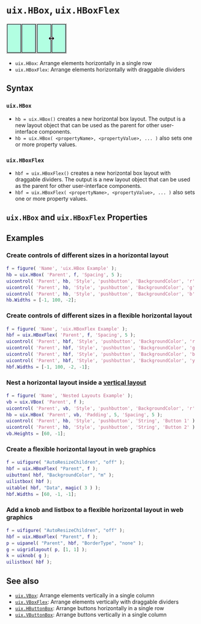 # `uix.HBox`, `uix.HBoxFlex`

[![HBox](Images/bigIcon_HBox.png "HBox")](uixHBox.md)[![HBoxFlex](Images/bigIcon_HBoxFlex.png "HBoxFlex")](uixHBox.md)

* `uix.HBox`: Arrange elements horizontally in a single row
* `uix.HBoxFlex`: Arrange elements horizontally with draggable dividers

## Syntax

### `uix.HBox` 

* `hb = uix.HBox()` creates a new horizontal box layout. The output is a new layout object that can be used as the parent for other user-interface components.
* `hb = uix.HBox( <propertyName>, <propertyValue>, ... )` also sets one or more property values.

### `uix.HBoxFlex`

* `hbf = uix.HBoxFlex()` creates a new horizontal box layout with draggable dividers. The output is a new layout object that can be used as the parent for other user-interface components.
* `hbf = uix.HBoxFlex( <propertyName>, <propertyValue>, ... )` also sets one or more property values.

## `uix.HBox` and `uix.HBoxFlex` Properties


## Examples

### Create controls of different sizes in a horizontal layout

```matlab
f = figure( 'Name', 'uix.HBox Example' );
hb = uix.HBox( 'Parent', f, 'Spacing', 5 );
uicontrol( 'Parent', hb, 'Style', 'pushbutton', 'BackgroundColor', 'r' )
uicontrol( 'Parent', hb, 'Style', 'pushbutton', 'BackgroundColor', 'g' )
uicontrol( 'Parent', hb, 'Style', 'pushbutton', 'BackgroundColor', 'b' )
hb.Widths = [-1, 100, -2];
```

### Create controls of different sizes in a flexible horizontal layout

```matlab
f = figure( 'Name', 'uix.HBoxFlex Example' );
hbf = uix.HBoxFlex( 'Parent', f, 'Spacing', 5 );
uicontrol( 'Parent', hbf, 'Style', 'pushbutton', 'BackgroundColor', 'r' )
uicontrol( 'Parent', hbf, 'Style', 'pushbutton', 'BackgroundColor', 'g' )
uicontrol( 'Parent', hbf, 'Style', 'pushbutton', 'BackgroundColor', 'b' )
uicontrol( 'Parent', hbf, 'Style', 'pushbutton', 'BackgroundColor', 'y' )
hbf.Widths = [-1, 100, -2, -1];
```

### Nest a horizontal layout inside a [vertical layout](uixVBox.md)

```matlab
f = figure( 'Name', 'Nested Layouts Example' );
vb = uix.VBox( 'Parent', f );
uicontrol( 'Parent', vb, 'Style', 'pushbutton', 'BackgroundColor', 'r' )
hb = uix.HBox( 'Parent', vb, 'Padding', 5, 'Spacing', 5 );
uicontrol( 'Parent', hb, 'Style', 'pushbutton', 'String', 'Button 1' )
uicontrol( 'Parent', hb, 'Style', 'pushbutton', 'String', 'Button 2' )
vb.Heights = [60, -1];
```

### Create a flexible horizontal layout in web graphics

```matlab
f = uifigure( "AutoResizeChildren", "off" );
hbf = uix.HBoxFlex( "Parent", f );
uibutton( hbf, "BackgroundColor", "m" );
uilistbox( hbf );
uitable( hbf, "Data", magic( 3 ) );
hbf.Widths = [60, -1, -1];
```

### Add a knob and listbox to a flexible horizontal layout in web graphics

```matlab
f = uifigure( "AutoResizeChildren", "off" );
hbf = uix.HBoxFlex( "Parent", f );
p = uipanel( "Parent", hbf, "BorderType", "none" );
g = uigridlayout( p, [1, 1] );
k = uiknob( g );
uilistbox( hbf );
```

## See also

* [`uix.VBox`](uixVBox.md): Arrange elements vertically in a single column
* [`uix.VBoxFlex`](uixVBox.md): Arrange elements vertically with draggable dividers
* [`uix.HButtonBox`](uixHButtonBox.md): Arrange buttons horizontally in a single row
* [`uix.VButtonBox`](uixVButtonBox.md): Arrange buttons vertically in a single column